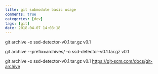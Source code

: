 ```yaml
---
title: git submodule basic usage
comments: true
categories: [dev]
tags: [git]
date: 2018-04-07 14:08:18
---
```


git archive -o ssd-detector-v0.1.tar.gz v0.1

git archive --prefix=archives/ -o ssd-detector-v0.1.tar.gz v0.1


git archive -o ssd-detector-v0.1.tar.gz v0.1
https://git-scm.com/docs/git-archive
